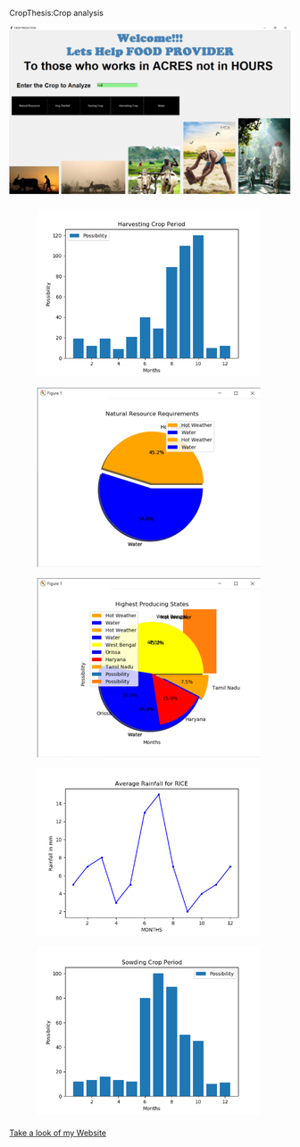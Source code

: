 CropThesis:Crop analysis



<img src="Cropthesis_new/Output/GUI_MAIN.png" width="800">  

<img src="Cropthesis_new/Output/Harvesting%20crop.png" width="400" style="vertical-align:middle;margin:10px 50px">   <img src="Cropthesis_new/Output/natural_resource.png" width="400" style="vertical-align:middle;margin:10px 50px">  
<img src="Cropthesis_new/Output/producing%20state.png" width="400" style="vertical-align:middle;margin:10px 50px">   <img src="Cropthesis_new/Output/rainfall.png" width="400" style="vertical-align:middle;margin:10px 50px">  
<img src="Cropthesis_new/Output/sowing_crop.png" width="400" style="vertical-align:middle;margin:10px 50px">  




<a href="https://vishalkk.github.io/">Take a look of my Website </a>
    
